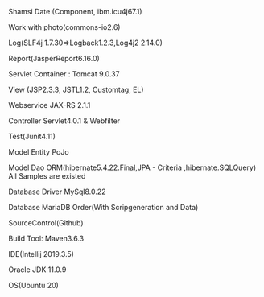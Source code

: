 Shamsi Date (Component, ibm.icu4j67.1)

Work with photo(commons-io2.6)

Log(SLF4j 1.7.30=>Logback1.2.3,Log4j2 2.14.0)

Report(JasperReport6.16.0)

Servlet Container : Tomcat 9.0.37

View (JSP2.3.3, JSTL1.2, Customtag, EL)

Webservice JAX-RS 2.1.1

Controller Servlet4.0.1 & Webfilter

Test(Junit4.11)

Model Entity PoJo

Model Dao ORM(hibernate5.4.22.Final,JPA - Criteria ,hibernate.SQLQuery) All Samples are existed

Database Driver MySql8.0.22

Database MariaDB Order(With Scripgeneration and Data)

SourceControl(Github)

Build Tool: Maven3.6.3

IDE(Intellij 2019.3.5)

Oracle JDK 11.0.9

OS(Ubuntu 20)
